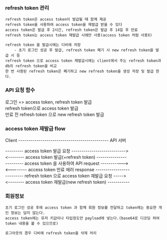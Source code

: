 ### refresh token 관리

	refresh token은 access token이 발급될 때 함께 제공
	refresh token을 사용하여 access token을 재발급 받을 수 있다
	access token은 발급 후 2시간, refresh token은 발급 후 14일 후 만료
	refresh token는 access token 재발급 시에만 사용(access token 처럼 사용X)

	refresh token 을 발급시에는 디비에 저장   
		- 초기 로그인 성공 후 발급, refresh token 폐기 시 new refresh token을 발급 시 등
	refresh token 으로 access token 재발급시에는 client에서 주는 refresh token과 db의 refresh token을 비교 
	한 번 사용된 refresh token은 폐기하고 new refresh token을 생성 저장 및 발급 한다.


### API 요청 함수

로그인 => access token, refresh token 발급   
refresh token으로 access token 발급   
만료 전 refresh token 으로 new refresh token 발급   


###  access token 재발급 flow

Client --------------------------------------------- API 서버

--------- access token 발급 요청 --------------------------->   
<-------- access token 발급(+refresh token) ---------------     
--------- access token 을 사용하여 API request ----------->    
<-------- access token 만료 에러 response -----------------    
--------- refresh token 으로 access token 재발급 요청 ----->   
<-------- access token 재발급(new refresh token) -----------     



### 회원정보

	초기 로그인 성공 후에 access token 과 함께 회원 정보를 전달하고 token에는 중요한 개인 정보는 담지 않는다.
	access token에는 유저 키값이나 타입정도만 payload에 넣는다.(base64로 디코딩 하여 token 내용을 볼 수 있으므로)

	로그아웃의 경우 디비에 refresh token을 삭제 처리
